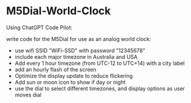 # M5Dial-World-Clock
Using ChatGPT Code Pilot:

write code for the M5Dial for use as an analog world clock:
- use wifi SSID "WiFi-SSD" with password "12345678"
- include each major timezone in Australia and USA
- Add every 1 hour timezone (from UTC-12 to UTC+14) with a city label
- add an hourly flash of the screen
- Optimize the display update to reduce flickering
- Add sun or moon icon to show if day or night
- use the dial to select different timezones, and display options as user moves dial
